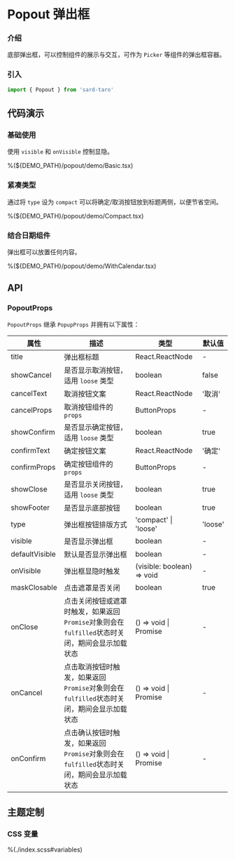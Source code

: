 # Popout 弹出框

### 介绍

底部弹出框，可以控制组件的展示与交互，可作为 `Picker` 等组件的弹出框容器。

### 引入

```ts
import { Popout } from 'sard-taro'
```

## 代码演示

### 基础使用

使用 `visible` 和 `onVisible` 控制显隐。

%(${DEMO_PATH}/popout/demo/Basic.tsx)

### 紧凑类型

通过将 `type` 设为 `compact` 可以将确定/取消按钮放到标题两侧，以便节省空间。

%(${DEMO_PATH}/popout/demo/Compact.tsx)

### 结合日期组件

弹出框可以放置任何内容。

%(${DEMO_PATH}/popout/demo/WithCalendar.tsx)

## API

### PopoutProps

`PopoutProps` 继承 `PopupProps` 并拥有以下属性：

| 属性           | 描述                                                                                           | 类型                           | 默认值  |
| -------------- | ---------------------------------------------------------------------------------------------- | ------------------------------ | ------- |
| title          | 弹出框标题                                                                                     | React.ReactNode                | -       |
| showCancel     | 是否显示取消按钮，适用 `loose` 类型                                                            | boolean                        | false   |
| cancelText     | 取消按钮文案                                                                                   | React.ReactNode                | '取消'  |
| cancelProps    | 取消按钮组件的 `props`                                                                         | ButtonProps                    | -       |
| showConfirm    | 是否显示确定按钮，适用 `loose` 类型                                                            | boolean                        | true    |
| confirmText    | 确定按钮文案                                                                                   | React.ReactNode                | '确定'  |
| confirmProps   | 确定按钮组件的 `props`                                                                         | ButtonProps                    | -       |
| showClose      | 是否显示关闭按钮，适用 `loose` 类型                                                            | boolean                        | true    |
| showFooter     | 是否显示底部按钮                                                                               | boolean                        | true    |
| type           | 弹出框按钮排版方式                                                                             | 'compact' \| 'loose'           | 'loose' |
| visible        | 是否显示弹出框                                                                                 | boolean                        | -       |
| defaultVisible | 默认是否显示弹出框                                                                             | boolean                        | -       |
| onVisible      | 弹出框显隐时触发                                                                               | (visible: boolean) => void     | -       |
| maskClosable   | 点击遮罩是否关闭                                                                               | boolean                        | true    |
| onClose        | 点击关闭按钮或遮罩时触发，如果返回`Promise`对象则会在`fulfilled`状态时关闭，期间会显示加载状态 | () => void \| Promise<unknown> | -       |
| onCancel       | 点击取消按钮时触发，如果返回`Promise`对象则会在`fulfilled`状态时关闭，期间会显示加载状态       | () => void \| Promise<unknown> | -       |
| onConfirm      | 点击确认按钮时触发，如果返回`Promise`对象则会在`fulfilled`状态时关闭，期间会显示加载状态       | () => void \| Promise<unknown> | -       |

## 主题定制

### CSS 变量

%(./index.scss#variables)
